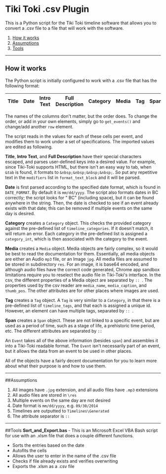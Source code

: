 # Tiki Toki .csv Plugin
This is a Python script for the Tiki Toki timeline software that allows you to convert a .csv file to a file that will work with the software.

 1. [How it works](#how-it-works)
 2. [Assumptions](#assumptions)
 3. [Tools](#tools)

----------

## How it works
The Python script is initially configured to work with a .csv file that has the following format:

Title | Date | Intro Text | Full Description | Category | Media | Tag | Span
----  | ---- | ----       | ----             | ----     | ----  | --- | ----

The names of the columns don't matter, but the order does. To change the order, or add in your own elements, simply go to `get_events()` and change/add another `row` element.

The script reads in the values for each of these cells per event, and modifies them to work under a set of specifications. The imported values are edited as following.

**Title**, **Intro Text**, and **Full Description** have their special characters escaped, and parses user-defined keys into a desired value. For example, since Tiki-Toki supports HTML, but there isn't an easy way to tab, when `&tab` is found, it formats to `&nbsp;&nbsp;&nbsp;&nbsp;`. So put any repetitive text in the `modifiers` list in `format_text_block` and it will be parsed.

**Date** is first parsed according to the specified date format, which is found in `DATE_FORMAT`. By default it is `mm/dd/yyyy`.  The script also formats dates in BC correctly; the script looks for " BC" (including space), but it can be found anywhere in the string. Then, the date is checked to see if an event already exists with that date; this can be removed if multiple events on the same day is desired.

**Category** creates a `Category` object. This checks the provided category against the pre-defined list of `timeline_categories`. If it doesn't match, it will return an error. Each category in the pre-defined list is assigned a `category_int`, which is then associated with the category to the event.

**Media** creates a `Media` object. Media objects are fairly complex, so it would be best to read the documentation for them. Essentially, all media objects are either an Audio `mp3` file, or an Image `jpg`. All media files are assumed to be stored in subdirectory `res`. For an image, it is base64 encoded, and although audio files have the correct code generated, Chrome app sandbox limitations require you to reselect the audio file in Tiki-Toki's interface. In the csv, the different properties of a Media object are separated by `:: `. The properties used by the csv reader are `media_name`, `media_caption`, and `thumb_pos`. The other attributes are for other places where images are used.

**Tag** creates a `Tag` object. A `Tag` is very similar to a `Category`, in that there is a pre-defined list of `timeline_tags`, and that each is assigned a unique id. However, an element can have multiple tags, separated by `:: `.

**Span** creates a `Span` object. These are not linked to a specific event, but are used as a period of time, such as a stage of life, a prehistoric time period, etc. The different attributes are separated by `:: `

An `Event` takes all of the above information (besides `span`) and assembles it into a Tiki-Toki readable format. The `Event` isn't necessarily part of an event, but it allows the data from an event to be used in other places.

All of the objects have a fairly decent documentation for you to learn more about what their purpose is and how to use them.

----------

##Assumptions

 1. All images have `.jpg` extension, and all audio files have `.mp3` extensions
 2. All audio files are stored in `\res`
 3. Multiple events on the same day are not desired
 4. Date format is `mm/dd/yyyy`, e.g. `09/30/2014`
 5. Timelines are outputted to `Timelines\Generated`
 6. The attribute separator is `:: `

----------

##Tools
**Sort_and_Export.bas** - This is an Microsoft Excel VBA Bash script for use with an .xlsm file that does a couple different functions.

 - Sorts the entries based on the date
 - Autofits the cells
 - Allows the user to enter in the name of the .csv file
 - Checks if file already exists and verifies overwriting
 - Exports the .xlsm as a .csv file